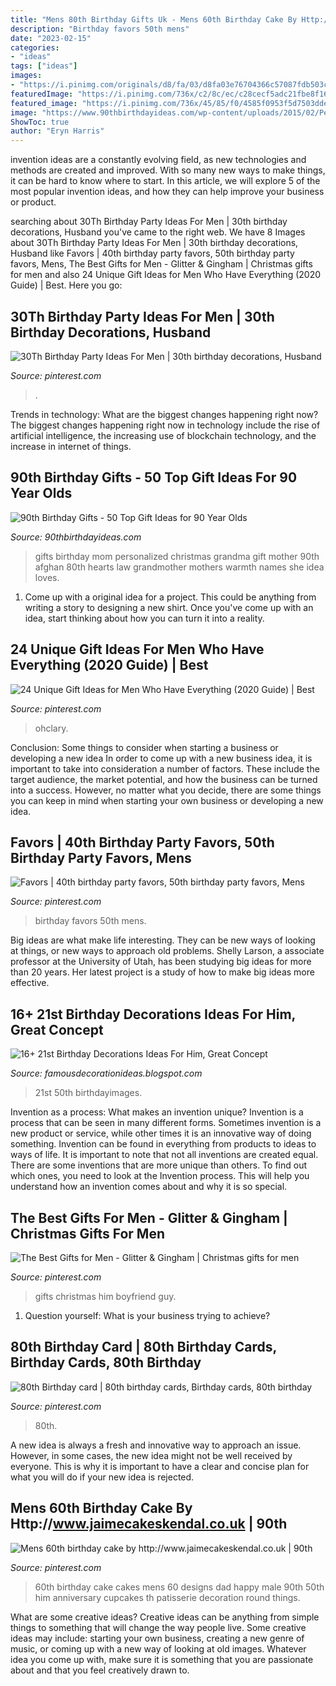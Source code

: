 ```yaml
---
title: "Mens 80th Birthday Gifts Uk - Mens 60th Birthday Cake By Http://www.jaimecakeskendal.co.uk"
description: "Birthday favors 50th mens"
date: "2023-02-15"
categories:
- "ideas"
tags: ["ideas"]
images:
- "https://i.pinimg.com/originals/d8/fa/03/d8fa03e76704366c57087fdb503c551d.jpg"
featuredImage: "https://i.pinimg.com/736x/c2/8c/ec/c28cecf5adc21fbe8f16fa9239e8d3c4.jpg"
featured_image: "https://i.pinimg.com/736x/45/85/f0/4585f0953f5d7503dde52d22d99a2c93.jpg"
image: "https://www.90thbirthdayideas.com/wp-content/uploads/2015/02/Personalized-All-Our-Hearts-Afghan.jpg"
ShowToc: true
author: "Eryn Harris"
---
```



invention ideas are a constantly evolving field, as new technologies and methods are created and improved. With so many new ways to make things, it can be hard to know where to start. In this article, we will explore 5 of the most popular invention ideas, and how they can help improve your business or product.

	

		
searching about 30Th Birthday Party Ideas For Men | 30th birthday decorations, Husband you've came to the right web. We have 8 Images about 30Th Birthday Party Ideas For Men | 30th birthday decorations, Husband like Favors | 40th birthday party favors, 50th birthday party favors, Mens, The Best Gifts for Men - Glitter &amp; Gingham | Christmas gifts for men and also 24 Unique Gift Ideas for Men Who Have Everything (2020 Guide) | Best. Here you go:
		
    
## 30Th Birthday Party Ideas For Men | 30th Birthday Decorations, Husband

<img loading=lazy src="https://i.pinimg.com/736x/c2/8c/ec/c28cecf5adc21fbe8f16fa9239e8d3c4.jpg" onerror="this.onerror=null;this.src='https://tse4.mm.bing.net/th?id=OIP.rtZqb0WlNGXh8sYlFoqU9wHaJ3&amp;pid=15.1';" alt="30Th Birthday Party Ideas For Men | 30th birthday decorations, Husband">

_Source: pinterest.com_

>. 

	

Trends in technology: What are the biggest changes happening right now?
The biggest changes happening right now in technology include the rise of artificial intelligence, the increasing use of blockchain technology, and the increase in internet of things.

    
## 90th Birthday Gifts - 50 Top Gift Ideas For 90 Year Olds

<img loading=lazy src="https://www.90thbirthdayideas.com/wp-content/uploads/2015/02/Personalized-All-Our-Hearts-Afghan.jpg" onerror="this.onerror=null;this.src='https://tse3.mm.bing.net/th?id=OIP.VoGZId-BPbiVbEKIxzErbAHaHa&amp;pid=15.1';" alt="90th Birthday Gifts - 50 Top Gift Ideas for 90 Year Olds">

_Source: 90thbirthdayideas.com_

>gifts birthday mom personalized christmas grandma gift mother 90th afghan 80th hearts law grandmother mothers warmth names she idea loves. 

	

1. Come up with a original idea for a project. This could be anything from writing a story to designing a new shirt. Once you've come up with an idea, start thinking about how you can turn it into a reality. 

    
## 24 Unique Gift Ideas For Men Who Have Everything (2020 Guide) | Best

<img loading=lazy src="https://i.pinimg.com/originals/5a/61/0a/5a610ac7d9b737e07c4ca00641dc21ab.jpg" onerror="this.onerror=null;this.src='https://tse2.mm.bing.net/th?id=OIP.-uMj8Dg2wYgeungwke0S3QHaSh&amp;pid=15.1';" alt="24 Unique Gift Ideas for Men Who Have Everything (2020 Guide) | Best">

_Source: pinterest.com_

>ohclary. 

	

Conclusion: Some things to consider when starting a business or developing a new idea
In order to come up with a new business idea, it is important to take into consideration a number of factors. These include the target audience, the market potential, and how the business can be turned into a success. However, no matter what you decide, there are some things you can keep in mind when starting your own business or developing a new idea.

    
## Favors | 40th Birthday Party Favors, 50th Birthday Party Favors, Mens

<img loading=lazy src="https://i.pinimg.com/originals/d8/fa/03/d8fa03e76704366c57087fdb503c551d.jpg" onerror="this.onerror=null;this.src='https://tse4.mm.bing.net/th?id=OIP.tVzZb_7pQcKX5S5om3asggHaJ4&amp;pid=15.1';" alt="Favors | 40th birthday party favors, 50th birthday party favors, Mens">

_Source: pinterest.com_

>birthday favors 50th mens. 

	

Big ideas are what make life interesting. They can be new ways of looking at things, or new ways to approach old problems. Shelly Larson, a associate professor at the University of Utah, has been studying big ideas for more than 20 years. Her latest project is a study of how to make big ideas more effective.

    
## 16+ 21st Birthday Decorations Ideas For Him, Great Concept

<img loading=lazy src="https://s-media-cache-ak0.pinimg.com/736x/5e/91/67/5e9167a708806f7894142740a70e3178.jpg" onerror="this.onerror=null;this.src='https://tse1.mm.bing.net/th?id=OIP.9rMAd2PxRDq8KXfCalAQpAHaJ3&amp;pid=15.1';" alt="16+ 21st Birthday Decorations Ideas For Him, Great Concept">

_Source: famousdecorationideas.blogspot.com_

>21st 50th birthdayimages. 

	

Invention as a process: What makes an invention unique?
Invention is a process that can be seen in many different forms. Sometimes invention is a new product or service, while other times it is an innovative way of doing something. Invention can be found in everything from products to ideas to ways of life.
It is important to note that not all inventions are created equal. There are some inventions that are more unique than others. To find out which ones, you need to look at the Invention process. This will help you understand how an invention comes about and why it is so special.

    
## The Best Gifts For Men - Glitter &amp; Gingham | Christmas Gifts For Men

<img loading=lazy src="https://i.pinimg.com/736x/6f/ed/4f/6fed4f220c40df124cd0edfb1ce36246--guy-gifts-gifts-for-him.jpg" onerror="this.onerror=null;this.src='https://tse2.mm.bing.net/th?id=OIP.u9G_2J4ZwkDb4njNOBiJdwHaMV&amp;pid=15.1';" alt="The Best Gifts for Men - Glitter &amp; Gingham | Christmas gifts for men">

_Source: pinterest.com_

>gifts christmas him boyfriend guy. 

	

1. Question yourself: What is your business trying to achieve? 

    
## 80th Birthday Card | 80th Birthday Cards, Birthday Cards, 80th Birthday

<img loading=lazy src="https://i.pinimg.com/736x/45/85/f0/4585f0953f5d7503dde52d22d99a2c93.jpg" onerror="this.onerror=null;this.src='https://tse2.mm.bing.net/th?id=OIP.adCaqTmRgEM-NaKey-TiHQHaJ3&amp;pid=15.1';" alt="80th Birthday card | 80th birthday cards, Birthday cards, 80th birthday">

_Source: pinterest.com_

>80th. 

	

A new idea is always a fresh and innovative way to approach an issue. However, in some cases, the new idea might not be well received by everyone. This is why it is important to have a clear and concise plan for what you will do if your new idea is rejected.

    
## Mens 60th Birthday Cake By Http://www.jaimecakeskendal.co.uk | 90th

<img loading=lazy src="https://i.pinimg.com/originals/ee/6b/11/ee6b11018633536fb5dbae0d0b04f59d.jpg" onerror="this.onerror=null;this.src='https://tse2.mm.bing.net/th?id=OIP.fx1nyjFF9GWMqB_-DxlfKQHaLh&amp;pid=15.1';" alt="Mens 60th birthday cake by http://www.jaimecakeskendal.co.uk | 90th">

_Source: pinterest.com_

>60th birthday cake cakes mens 60 designs dad happy male 90th 50th him anniversary cupcakes th patisserie decoration round things. 

	

What are some creative ideas?
Creative ideas can be anything from simple things to something that will change the way people live. Some creative ideas may include: starting your own business, creating a new genre of music, or coming up with a new way of looking at old images. Whatever idea you come up with, make sure it is something that you are passionate about and that you feel creatively drawn to.

